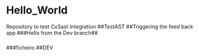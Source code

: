 # Hello_World
Repository to test CxSast Integration
##TestAST
##Triggering the feed back app
###Hello from the Dev branch##
###
###
###ficheiro
##DEV